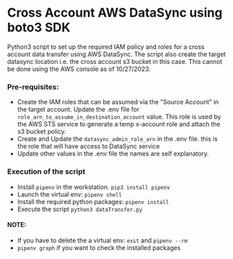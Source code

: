 
# Cross Account AWS DataSync using boto3 SDK


Python3 script to set up the required IAM policy and roles for a cross account data transfer using AWS DataSync. The script also create the target datasync location i.e. the cross account s3 bucket in this case. This cannot be done using the AWS console as of 10/27/2023.


### Pre-requisites:
- Create the IAM roles that can be assumed via the "Source Account" in the target account. Update the .env file for `role_arn_to_assume_in_destination_account` value. This role is used by the AWS STS service to generate a temp x-account role and attach the s3 bucket policy.
- Create and Update the `datasync_admin_role_arn` in the .env file. this is the role that will have access to DataSync service
- Update other values in the .env file the names are self explanatory.



### Execution of the script

- Install `pipenv` in the workstation. `pip3 install pipenv`
- Launch the virtual env: `pipenv shell`
- Install the required python packages: `pipenv install`
- Execute the script `python3 dataTransfer.py` 



#### NOTE:

- If you have to delete the a virtual env: `exit` and `pipenv --rm`
- `pipenv graph` if you want to check the installed packages
